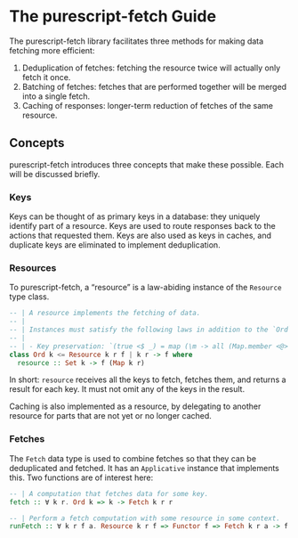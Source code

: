 # The purescript-fetch Guide

The purescript-fetch library facilitates three methods for making data fetching
more efficient:

1. Deduplication of fetches: fetching the resource twice will actually only
   fetch it once.
2. Batching of fetches: fetches that are performed together will be merged into
   a single fetch.
3. Caching of responses: longer-term reduction of fetches of the same resource.

## Concepts

purescript-fetch introduces three concepts that make these possible. Each will
be discussed briefly.

### Keys

Keys can be thought of as primary keys in a database: they uniquely identify
part of a resource. Keys are used to route responses back to the actions that
requested them. Keys are also used as keys in caches, and duplicate keys are
eliminated to implement deduplication.

### Resources

To purescript-fetch, a &ldquo;resource&rdquo; is a law-abiding instance of the
`Resource` type class.

```purescript
-- | A resource implements the fetching of data.
-- |
-- | Instances must satisfy the following laws in addition to the `Ord` laws:
-- |
-- | - Key preservation: `(true <$ _) = map (\m -> all (Map.member <@> m) ks) (resource ks)`
class Ord k <= Resource k r f | k r -> f where
  resource :: Set k -> f (Map k r)
```

In short: `resource` receives all the keys to fetch, fetches them, and returns
a result for each key. It must not omit any of the keys in the result.

Caching is also implemented as a resource, by delegating to another resource
for parts that are not yet or no longer cached.

### Fetches

The `Fetch` data type is used to combine fetches so that they can be
deduplicated and fetched. It has an `Applicative` instance that implements
this. Two functions are of interest here:

```purescript
-- | A computation that fetches data for some key.
fetch :: ∀ k r. Ord k => k -> Fetch k r r

-- | Perform a fetch computation with some resource in some context.
runFetch :: ∀ k r f a. Resource k r f => Functor f => Fetch k r a -> f a
```
